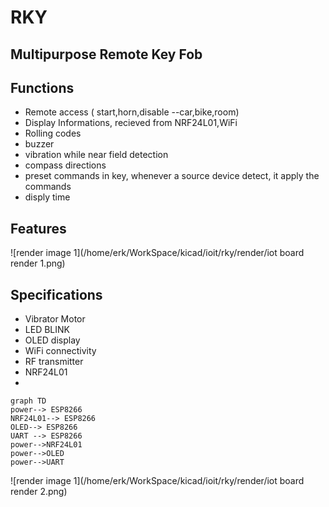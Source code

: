 # RKY 

## Multipurpose Remote Key Fob


## Functions
* Remote access ( start,horn,disable --car,bike,room)
* Display Informations, recieved from NRF24L01,WiFi
* Rolling codes
* buzzer
* vibration while near field detection
* compass directions
* preset commands in key, whenever a source device detect, it apply the commands
* disply time 

## Features
![render image 1](/home/erk/WorkSpace/kicad/ioit/rky/render/iot board render 1.png)
## Specifications
* Vibrator Motor
* LED BLINK
* OLED display
* WiFi connectivity
* RF transmitter
* NRF24L01
* 

~~~mermaid
graph TD
power--> ESP8266
NRF24L01--> ESP8266
OLED--> ESP8266
UART --> ESP8266
power-->NRF24L01
power-->OLED
power-->UART

~~~
![render image 1](/home/erk/WorkSpace/kicad/ioit/rky/render/iot board render 2.png)
